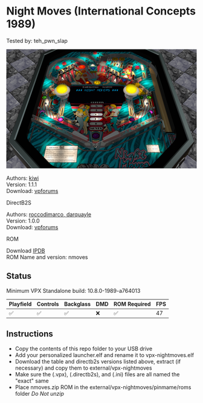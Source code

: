 # Night Moves (International Concepts 1989)
Tested by: teh_pwn_slap

![Table Preview](../../images/vpx-nightmoves-preview.png)

Authors: [kiwi](https://www.vpforums.org/index.php?showuser=30913)  
Version: 1.1.1  
Download: [vpforums](https://www.vpforums.org/index.php?app=downloads&showfile=14256)

DirectB2S

Authors: [roccodimarco, darquayle](https://www.vpforums.org/index.php?showuser=116076)  
Version: 1.0.0  
Download: [vpforums](https://www.vpforums.org/index.php?app=downloads&showfile=14257)

ROM

Download [IPDB](https://www.ipdb.org/files/3507/nmoves.zip)  
ROM Name and version: nmoves

## Status 

Minimum VPX Standalone build: 10.8.0-1989-a764013

| Playfield | Controls | Backglass | DMD | ROM Required | FPS | 
|-----------|----------|-----------|-----|--------------|-----|
| :white_check_mark: | :white_check_mark: | :white_check_mark: | :x: | :white_check_mark: | 47 |

## Instructions

- Copy the contents of this repo folder to your USB drive
- Add your personalized launcher.elf and rename it to vpx-nightmoves.elf
- Download the table and directb2s versions listed above, extract (if necessary) and copy them to external/vpx-nightmoves
- Make sure the (.vpx), (.directb2s), and (.ini) files are all named the "exact" same
- Place nmoves.zip ROM in the external/vpx-nightmoves/pinmame/roms folder *Do Not unzip*
